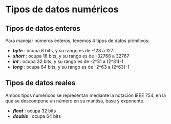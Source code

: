 # Tipos de datos numéricos
## Tipos de datos enteros 
Para manejar números enteros, tenemos 4 tipos de datos primitivos:
* ***byte*** : ocupa 8 bits, y su rango es de -128 a 127
* ***short*** : ocupa 16 bits, y su rango es de -32768 a 32767
* ***int*** : ocupa 32 bits, y su rango es de -2^31 a (2^31)-1
* ***long*** : ocupa 64 bits, y su rango es de -2^63 a (2^63)-1

## Tipos de datos reales 
 Ambos tipos numéricos se representan mediante la notación IEEE 754, en la que se descompone un número en su mantisa, base y exponente.
 * ***float*** : ocupa 32 bits
 * ***double*** : ocupa 64 bits


